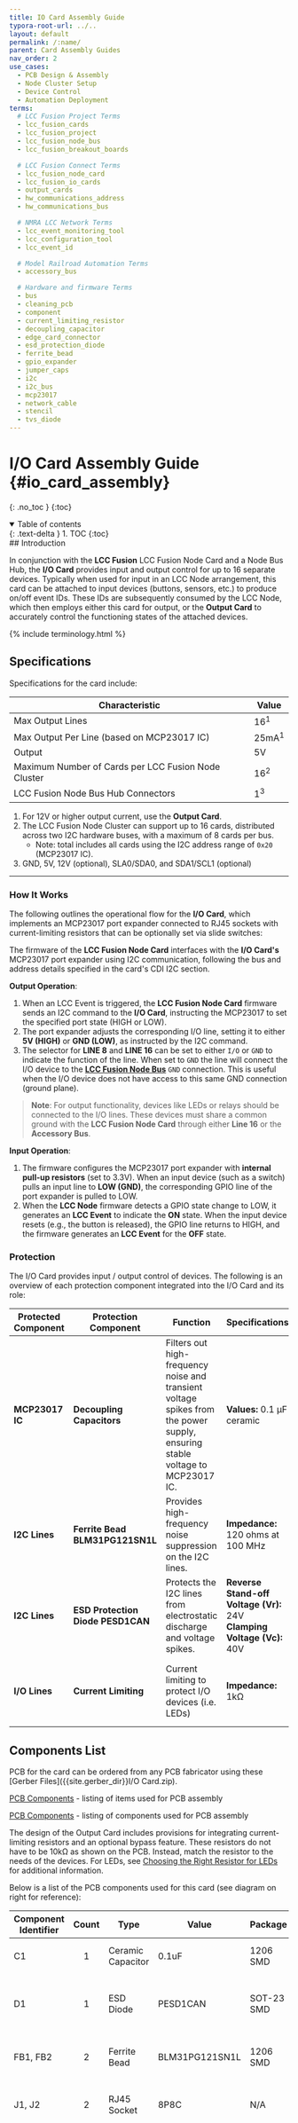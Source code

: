 ```yaml
---
title: IO Card Assembly Guide
typora-root-url: ../..
layout: default
permalink: /:name/
parent: Card Assembly Guides
nav_order: 2
use_cases:
  - PCB Design & Assembly
  - Node Cluster Setup
  - Device Control
  - Automation Deployment
terms:
  # LCC Fusion Project Terms
  - lcc_fusion_cards
  - lcc_fusion_project
  - lcc_fusion_node_bus
  - lcc_fusion_breakout_boards

  # LCC Fusion Connect Terms
  - lcc_fusion_node_card
  - lcc_fusion_io_cards
  - output_cards
  - hw_communications_address
  - hw_communications_bus

  # NMRA LCC Network Terms
  - lcc_event_monitoring_tool
  - lcc_configuration_tool
  - lcc_event_id

  # Model Railroad Automation Terms
  - accessory_bus

  # Hardware and firmware Terms
  - bus
  - cleaning_pcb
  - component
  - current_limiting_resistor
  - decoupling_capacitor
  - edge_card_connector
  - esd_protection_diode
  - ferrite_bead
  - gpio_expander
  - jumper_caps
  - i2c
  - i2c_bus
  - mcp23017
  - network_cable
  - stencil
  - tvs_diode
---
```

# I/O Card Assembly Guide {#io_card_assembly}
{: .no_toc }
{:toc}
<details open markdown="block">
  <summary>
    Table of contents
  </summary>
  {: .text-delta }
1. TOC
{:toc}
</details>
## Introduction

In conjunction with the **LCC Fusion** LCC Fusion Node Card and a Node Bus Hub, the **I/O Card** provides input and output control for up to 16 separate devices. Typically when used for input in an LCC Node arrangement, this card can be attached to input devices (buttons, sensors, etc.) to produce on/off event IDs.  These IDs are subsequently consumed by the LCC Node, which then employs either this card for output, or the **Output Card** to accurately control the functioning states of the attached devices.

{% include terminology.html %}

## Specifications

Specifications for the card include:

| Characteristic                                      | Value            |
| --------------------------------------------------- | ---------------- |
| Max Output Lines                                    | 16<sup>1</sup>   |
| Max Output Per Line (based on MCP23017 IC)          | 25mA<sup>1</sup> |
| Output                                              | 5V               |
| Maximum Number of Cards per LCC Fusion Node Cluster | 16<sup>2</sup>   |
| LCC Fusion Node Bus Hub Connectors                  | 1<sup>3</sup>    |

1. For 12V or higher output current, use the  **Output Card**.
2. The LCC Fusion Node Cluster can support up to 16 cards, distributed across two I2C hardware buses, with a maximum of 8 cards per bus.
   - Note: total includes all cards using the I2C address range of ````0x20```` (MCP23017 IC).
3. GND, 5V, 12V (optional), SLA0/SDA0, and SDA1/SCL1 (optional)

---

### How It Works

The following outlines the operational flow for the **I/O Card**, which implements an MCP23017 port expander connected to RJ45 sockets with current-limiting resistors that can be optionally set via slide switches:

The firmware of the **LCC Fusion Node Card** interfaces with the **I/O Card's** MCP23017 port expander using I2C communication, following the bus and address details specified in the card's CDI I2C section.

**Output Operation**:

1. When an LCC Event is triggered, the **LCC Fusion Node Card** firmware sends an I2C command to the **I/O Card**, instructing the MCP23017 to set the specified port state (HIGH or LOW).
2. The port expander adjusts the corresponding I/O line, setting it to either **5V (HIGH)** or **GND (LOW)**, as instructed by the I2C command.
3. The selector for **LINE 8** and **LINE 16** can be set to either `I/O` or `GND` to indicate the function of the line.  When set to `GND` the line will connect the I/O device to the  **[LCC Fusion Node Bus](/terminology/#node-bus)** `GND` connection.  This is useful when the I/O device does not have access to this same GND connection (ground plane).

> **Note**: For output functionality, devices like LEDs or relays should be connected to the I/O lines. These devices must share a common ground with the **LCC Fusion Node Card** through either **Line 16** or the **Accessory Bus**.

**Input Operation**:

1. The firmware configures the MCP23017 port expander with **internal pull-up resistors** (set to 3.3V). When an input device (such as a switch) pulls an input line to **LOW (GND)**, the corresponding GPIO line of the port expander is pulled to LOW.
2. When the **LCC Node** firmware detects a GPIO state change to LOW, it generates an **LCC Event** to indicate the **ON** state. When the input device resets (e.g., the button is released), the GPIO line returns to HIGH, and the firmware generates an **LCC Event** for the **OFF** state.

### Protection

The I/O Card provides input / output control of devices. The following is an overview of each protection component integrated into the I/O Card and its role:

| Protected Component | Protection Component              | Function                                                     | Specifications                                               | Location                                              |
| ------------------- | --------------------------------- | ------------------------------------------------------------ | ------------------------------------------------------------ | ----------------------------------------------------- |
| **MCP23017 IC**     | **Decoupling Capacitors**         | Filters out high-frequency noise and transient voltage spikes from the power supply, ensuring stable voltage to MCP23017 IC. | **Values:** 0.1 µF ceramic                                   | Across Vcc and GND near IC.                           |
| **I2C Lines**       | **Ferrite Bead BLM31PG121SN1L**   | Provides high-frequency noise suppression on the I2C lines.  | **Impedance:** 120 ohms at 100 MHz                           | In series with the SDA and SCL lines of the I2C bus   |
| **I2C Lines**       | **ESD Protection Diode PESD1CAN** | Protects the I2C lines from electrostatic discharge and voltage spikes. | **Reverse Stand-off Voltage (Vr):** 24V<br>**Clamping Voltage (Vc):** 40V | Across the SDA and SCL lines to GND                   |
| **I/O Lines**       | **Current Limiting**              | Current limiting to protect I/O devices (i.e. LEDs)          | **Impedance:** 1k&Omega;                                     | In series with I/O lines, selectable via slide switch |

 ## Components List

PCB for the card can be ordered from any PCB fabricator using these [Gerber Files]({{site.gerber_dir}}I/O Card.zip).

[PCB Components](/pcb-parts/) - listing of items used for PCB assembly

[PCB Components](/pcb-components/) - listing of components used for PCB assembly

The design of the Output Card includes provisions for integrating current-limiting resistors and an optional bypass feature.  These resistors do not have to be 10k&Omega; as shown on the PCB.  Instead, match the resistor to the needs of the devices.  For LEDs, see  [Choosing the Right Resistor for LEDs](/led-card-usage-guide/) for additional information.

Below is a list of the PCB components used for this card (see diagram on right for reference): 

| Component Identifier | Count | Type               | Value            | Package    | Required? | Purpose                                                      |
| -------------------- | :---: | ------------------ | ---------------- | ---------- | :-------- | ------------------------------------------------------------ |
| C1                   |   1   | Ceramic Capacitor  | 0.1uF            | 1206 SMD   | Required  | Decoupling capacitor for IC protection.                      |
| D1                   |   1   | ESD Diode              | PESD1CAN         | SOT-23 SMD | Required  | I2C data bus electrostatic discharge (ESD) protection.       |
| FB1, FB2             |   2   | Ferrite Bead       | BLM31PG121SN1L   | 1206 SMD   | Required  | I2C network bus data line noise suppression.                 |
| J1, J2               |   2   | RJ45 Socket        | 8P8C             | N/A        | Required  | Network cable (CAT5/6) connection to I/O devices.            |
| JP1, JP2             |   2   | Male Header        | 3P, 0.1" spacing | N/A        | Required  | Used for LINES 8 & 16 selection for either GND or I/O. Set to GND when I/O devices require this card to provide the circuit's GND connection. |
| JP3, JP4             |   2   | Male Header        | 3P, 0.1" spacing | N/A        | Required  | Used for COMM BUS selection (I2C hardware bus) for either BUS A or BUS B. Must match the configuration within the LCC Node (CDI). |
| R5 - R23             |  19   | Resistor           | 10kΩ             | 1206 SMD   | Optional  | Used to limit current to the I/O devices. Required when limiting output current. Optionally bypassed by setting the corresponding DIP switch (SW2, SW3) to ON. Modify the resistor value to match the requirements of the I/O device. For LEDs, see [Choosing the Right Resistor for LEDs](/led-card-usage-guide/). |
| R1 - R4              |   4   | Resistor           | 10kΩ             | 1206 SMD   | Required  | Used to limit current to SW1 and MCP23017 for I2C address.   |
| SW1                  |   1   | DIP / Slide Switch | 3P, 2.54mm       | N/A        | Required  | Used for COMM ADDR selection (I2C address offset, 0-7). Up to 8 cards can be installed per I2C bus. Must match the LCC Node configuration (CDI). |
| SW2, SW3             |   2   | DIP / Slide Switch | 8P, 2.54mm       | N/A        | Optional  | Used to enable/disable limiting resistors for each I/O line. Required to bypass current-limiting resistors (R5-R23). |
| U1                   |   1   | IC                 | MCP23017         | SSOP28     | Required  | I/O expander using I2C serial interface to control 16 GPIO pins. |
| SH1, SH2, SH3, SH4   |   4   | Jumper Caps        | 2.54mm           | N/A        | Required  | Used with I2C Bus and LINE 8/16 selections. Recommend tall caps for ease of use. |

## Tools Required

> [List of recommended tools](/pcb-tools/).

## Safety Precautions

- See [Safety Precautions](/safety-precautions/). 

## Assembly Instructions

<img src="/assets/images/pcbs/Output_Card/Output_Card_pcb.png" style="zoom:50%; float:right" />Below are the high level steps for assembly of the I/O Card:

1. Clean PCB with alcohol to remove residue.  See [Cleaning_PCB](/pcb-prep/) for details.
2. When using a PCB stencil to apply the paste, align the stencil over the PCB using the 2 Tooling Holes located at the top and bottom of the card.  There are very small holes with no labels or markings.  Use a thick straight pin or wire for the alignment, pushing down into a soft foam surface to hold the pin/wire in place.

>  See also: [Soldering Tips](/pcb-soldering/)

| Component Identifier | Component (Package)             | Required? | Orientation                                          |
| -------------------- | ------------------------------- | :-------- | ---------------------------------------------------- |
| C1                   | 0.1uF Capacitor (1206 SMD)      | Required  | None                                                 |
| D1                   | Diode, PESD1CAN, SOT-23 SMD     | Required  | Fits only one way                                    |
| FB1, FB2             | Diode, BLM31PG121SN1L, 1206 SMD | Required  | None                                                 |
| J1, J2               | RJ45 socket (8P8C)              | Required  | Fits only one way                                    |
| JP1, JP2             | Male header (3P, 0.1" spacing)  | Required  | None                                                 |
| JP3, JP4             | Male headers (3P, 0.1" spacing) | Required  | None                                                 |
| R1 - R23             | 10kΩ resistors (1206 SMD)       | Optional  | None                                                 |
| SW1, SW2, SW3        | DIP / Slide Switch (3P, 2.54mm) | Required  | Position so switch so **ON** is towards PCB **top** edge |
| U1                   | MCP23017 IC (SSOP28)            | Required  | Position IC’s dent towards PCB **right** edge            |

## Testing and Verification

Configure the card:

1. Select the I2C bus (**COMM BUS**) by positioning (2) Jumper Caps on either BUS A or BUS B male header pins (JP1, JP2)
2. Select the I2C address **(COMM ADDR)** switch (SW1) by slide each of the 3 switches to either the ON or OFF position.  Setting a switch to ON increments the address by 1, 2, or 4 for an address range of 0 to 7.  Up to 8 devices can then be configured for BUS A and 8 for BUS B.
3. Select the output voltage by positioning a Jump Cap on (1) pair of **VOLTAGE** male header pins (JP5)
4. Select the function of Line 16 as an output line or as a ground (GND) connection by positioning a Jumper Cap on (1) pair of **LINE 8** and **LINE 16** male header pins (JP3, JP4).

The following test and verifications of the card should be performed after a through inspection of the card's soldering.  Check all of the PTH component pins and SMD pads.  Make sure there are no solder bridges between pins and pads.

### Visual Inspection

1. **Initial Check**: Examine the board for any obvious issues like missing components, solder bridges, or components that are misaligned or not fully seated.

2. **Solder Joint Inspection**: Use a magnifying glass or a microscope to inspect solder joints. Look for cold solder joints, insufficient or excessive solder, or any shorts between pads.

3. **Component Orientation**: the IC's are correctly oriented according to the PCB silkscreen or schematic.

### Connectivity Testing

### Power-Up Tests

1. Assembly a tested Power Module to the LCC Fusion Node Card.
2. Apply Power to the Power Module and verify the following:
   - **Check for Hot Components**: Feel for components that are overheating, which could indicate a problem like a short circuit or incorrect component.

### Functional Testing

#### I2C Verification

#### Line Verification

After validating the LCC Fusion Node Card can connect with the I/O Card, test each of the I/O lines as follows:
1. Connect an network cable (CAT5/6) to RJ45 connector.  Use the other end of the cable with a breakout board, or exposed wires to connect to devices for testing.
2. Configure each line of the card for output using an LCC CDI Configuration Tool
  3. Attach an LED anode to each line.  Attach the LED cathode to common (GND) used by the LCC Fusion Node Card.
  4. Set the current limiting DIP switches to ON
  6. Test using LCC events:

        1. Send the configured on/off LCC Event ID's for each output line

        2. Validate that LED(s) turn on/off

            - If some of the lines work and some don't, it probably a soldering connection for the bad line

            - If none of the lines work correctly, check the connections for the voltage settings  


## Troubleshooting

- See [I2C Trouble Shooting](/test-i2c-cards/).

## References

1.  [Choosing the Right Resistor for LEDs](/led-card-usage-guide/).

